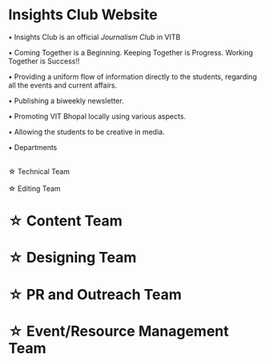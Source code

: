 # Insights Club Website

• Insights Club is an official *Journalism Club* in VITB

• Coming Together is a Beginning. 
 Keeping Together is Progress. 
 Working Together is Success!!

• Providing a uniform flow of information directly to the students, regarding all the events and current affairs.

• Publishing a biweekly newsletter.

• Promoting VIT Bhopal locally using various aspects.

• Allowing the students to be creative in media.

• Departments

<br>☆ Technical Team</br>
<br>☆ Editing Team</br>
# ☆ Content Team
# ☆ Designing Team
# ☆ PR and Outreach Team
# ☆ Event/Resource Management Team
